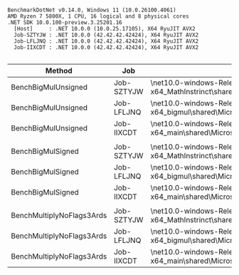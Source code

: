 ```

BenchmarkDotNet v0.14.0, Windows 11 (10.0.26100.4061)
AMD Ryzen 7 5800X, 1 CPU, 16 logical and 8 physical cores
.NET SDK 10.0.100-preview.3.25201.16
  [Host]     : .NET 10.0.0 (10.0.25.17105), X64 RyuJIT AVX2
  Job-SZTYJW : .NET 10.0.0 (42.42.42.42424), X64 RyuJIT AVX2
  Job-LFLJNQ : .NET 10.0.0 (42.42.42.42424), X64 RyuJIT AVX2
  Job-IIXCDT : .NET 10.0.0 (42.42.42.42424), X64 RyuJIT AVX2


```
| Method                    | Job        | Toolchain                                                                                  | TestA             | TestB                | Mean     | Error     | StdDev    | Ratio |
|-------------------------- |----------- |------------------------------------------------------------------------------------------- |------------------ |--------------------- |---------:|----------:|----------:|------:|
| BenchBigMulUnsigned       | Job-SZTYJW | \net10.0-windows-Release-x64_MathInstrinct\shared\Microsoft.NETCore.App\10.0.0\corerun.exe | 81985529216486895 | 16045690984833335023 | 1.277 ns | 0.0168 ns | 0.0157 ns |  0.86 |
| BenchBigMulUnsigned       | Job-LFLJNQ | \net10.0-windows-Release-x64_bigmul\shared\Microsoft.NETCore.App\10.0.0\corerun.exe        | 81985529216486895 | 16045690984833335023 | 1.397 ns | 0.0030 ns | 0.0028 ns |  0.94 |
| BenchBigMulUnsigned       | Job-IIXCDT | \net10.0-windows-Release-x64_main\shared\Microsoft.NETCore.App\10.0.0\corerun.exe          | 81985529216486895 | 16045690984833335023 | 1.490 ns | 0.0060 ns | 0.0057 ns |  1.00 |
|                           |            |                                                                                            |                   |                      |          |           |           |       |
| BenchBigMulSigned         | Job-SZTYJW | \net10.0-windows-Release-x64_MathInstrinct\shared\Microsoft.NETCore.App\10.0.0\corerun.exe | 81985529216486895 | 16045690984833335023 | 1.259 ns | 0.0023 ns | 0.0020 ns |  0.43 |
| BenchBigMulSigned         | Job-LFLJNQ | \net10.0-windows-Release-x64_bigmul\shared\Microsoft.NETCore.App\10.0.0\corerun.exe        | 81985529216486895 | 16045690984833335023 | 3.382 ns | 0.0037 ns | 0.0033 ns |  1.15 |
| BenchBigMulSigned         | Job-IIXCDT | \net10.0-windows-Release-x64_main\shared\Microsoft.NETCore.App\10.0.0\corerun.exe          | 81985529216486895 | 16045690984833335023 | 2.943 ns | 0.0040 ns | 0.0033 ns |  1.00 |
|                           |            |                                                                                            |                   |                      |          |           |           |       |
| BenchMultiplyNoFlags3Ards | Job-SZTYJW | \net10.0-windows-Release-x64_MathInstrinct\shared\Microsoft.NETCore.App\10.0.0\corerun.exe | 81985529216486895 | 16045690984833335023 | 3.284 ns | 0.0049 ns | 0.0045 ns |  1.00 |
| BenchMultiplyNoFlags3Ards | Job-LFLJNQ | \net10.0-windows-Release-x64_bigmul\shared\Microsoft.NETCore.App\10.0.0\corerun.exe        | 81985529216486895 | 16045690984833335023 | 3.282 ns | 0.0059 ns | 0.0055 ns |  1.00 |
| BenchMultiplyNoFlags3Ards | Job-IIXCDT | \net10.0-windows-Release-x64_main\shared\Microsoft.NETCore.App\10.0.0\corerun.exe          | 81985529216486895 | 16045690984833335023 | 3.292 ns | 0.0141 ns | 0.0118 ns |  1.00 |
